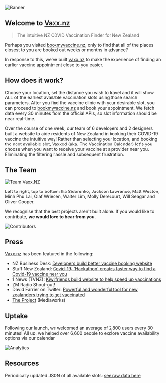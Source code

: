 ![Banner](https://i.imgur.com/rUx3XPw.png)

## Welcome to [Vaxx.nz](https://vaxx.nz)

> The intuitive NZ COVID Vaccination Finder for New Zealand

Perhaps you visited [bookmyvaccine.nz](bookmyvaccine.nz), only to find that all of the places closest to you are booked out weeks or months in advance?

In response to this, we've built [vaxx.nz](https://vaxx.nz) to make the experience of finding an earlier vaccine appointment close to you easier.

## How does it work?

Choose your location, set the distance you wish to travel and it will show ALL of the earliest available vaccination slots using those search parameters. After you find the vaccine clinic with your desirable slot, you can proceed to [bookmyvaccine.nz](https://bookmyvaccine.nz) and book your appointment. We fetch data every 30 minutes from the official APIs, so slot information should be near real-time.

Over the course of one week, our team of 6 developers and 2 designers built a website to aide residents of New Zealand in booking their COVID-19 vaccine the intuitive way! Rather than selecting your location, and booking the next available slot, Vaxxed (aka. The Vaccination Calendar) let's you choose when you want to receive your vaccine at a provider near you. Eliminating the filtering hassle and subsequent frustration.

## The Team

![Team Vaxx.NZ](https://i.imgur.com/hnJIua7.png)

Left to right, top to bottom: Ilia Sidorenko, Jackson Lawrence, Matt Weston, Minh Phu Lai, Olaf Wrieden, Walter Lim, Molly Derecourt, Will Seagar and Oliver Cooper.

We recognise that the best projects aren't built alone. If you would like to contribute, __we would love to hear from you__.

![Contributors](https://contrib.rocks/image?repo=CovidEngine/vaxxnz)

## Press

[Vaxx.nz](https://vaxx.nz) has been featured in the following:

- NZ Business Desk: [Developers build better vaccine booking website](https://businessdesk.co.nz/article/news-in-brief/developers-build-better-vaccine-booking-website)
- Stuff New Zealand: [Covid-19: 'Hackathon' creates faster way to find a Covid-19 vaccine near you](https://www.stuff.co.nz/national/health/coronavirus/126293947/covid19-hackathon-creates-faster-way-to-find-a-covid19-vaccine-near-you)
- 1 News (TVNZ): [Kiwi friends build website to help speed up vaccinations](https://www.tvnz.co.nz/one-news/new-zealand/kiwi-friends-build-website-help-speed-up-vaccinations)
- ZM Radio Shout-out!
- David Farrier on Twitter: [Powerful and wonderful tool for new zealanders trying to get vaccinated](https://twitter.com/davidfarrier/status/1434717951798611968)
- [The Project](https://www.youtube.com/watch?v=erZ6kTJTpmI) (Mediaworks)
## Uptake

Following our launch, we welcomed an average of 2,800 users every 30 minutes! All up, we helped over 6,600 people to explore vaccine availability options via our calendar.

![Analytics](https://i.imgur.com/YjUZL9j.png)

## Resources

Periodically updated JSON of all available slots: [see raw data here](https://github.com/CovidEngine/vaxxnzlocations)
